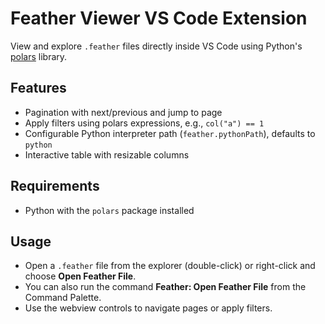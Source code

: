 # Feather Viewer VS Code Extension

View and explore `.feather` files directly inside VS Code using Python's [polars](https://www.pola.rs/) library.

## Features
- Pagination with next/previous and jump to page
- Apply filters using polars expressions, e.g., `col("a") == 1`
- Configurable Python interpreter path (`feather.pythonPath`), defaults to `python`
- Interactive table with resizable columns

## Requirements
- Python with the `polars` package installed

## Usage
- Open a `.feather` file from the explorer (double-click) or right-click and choose **Open Feather File**.
- You can also run the command **Feather: Open Feather File** from the Command Palette.
- Use the webview controls to navigate pages or apply filters.
